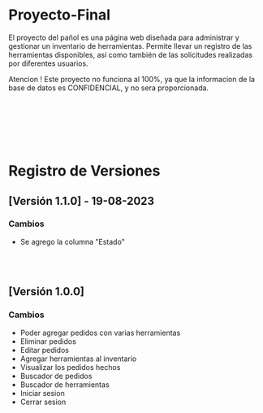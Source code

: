 # Proyecto-Final
El proyecto del pañol es una página web diseñada para administrar y gestionar un inventario de herramientas.
Permite llevar un registro de las herramientas disponibles, así como también de las solicitudes realizadas por diferentes usuarios.

 Atencion ! 
Este proyecto no funciona al 100%, ya que la informacion de la base de datos es CONFIDENCIAL, y no sera proporcionada.

<br>
<br>
<br>
<br>
<br>

# Registro de Versiones

## [Versión 1.1.0] - 19-08-2023
### Cambios
- Se agrego la columna "Estado"

<br>
<br>
  
## [Versión 1.0.0] 
### Cambios
- Poder agregar pedidos con varias herramientas
- Eliminar pedidos
- Editar pedidos
- Agregar herramientas al inventario
- Visualizar los pedidos hechos
- Buscador de pedidos
- Buscador de herramientas
- Iniciar sesion
- Cerrar sesion
  
